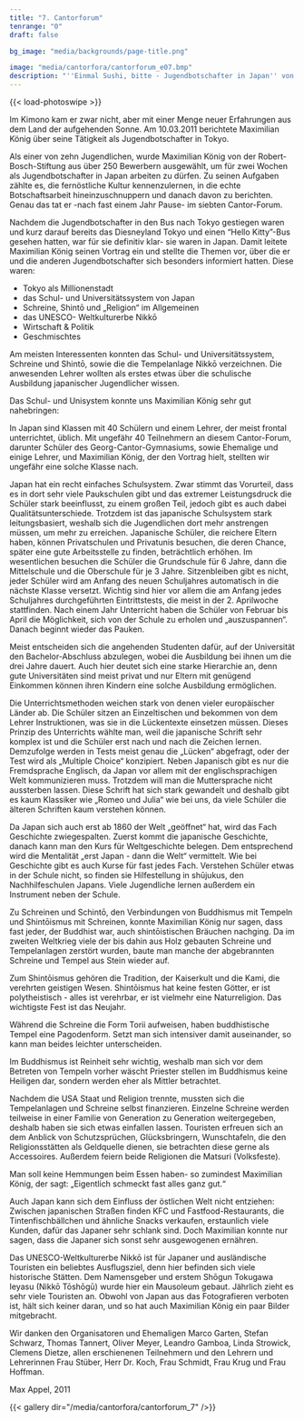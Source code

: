 ```yaml
---
title: "7. Cantorforum"
tenrange: "0"
draft: false

bg_image: "media/backgrounds/page-title.png"

image: "media/cantorfora/cantorforum_e07.bmp"
description: "''Einmal Sushi, bitte - Jugendbotschafter in Japan'' von Maximilian König"
---
```


{{< load-photoswipe >}}



Im Kimono kam er zwar nicht, aber mit einer Menge neuer Erfahrungen aus dem Land der aufgehenden Sonne. Am 10.03.2011 berichtete Maximilian König über seine Tätigkeit als Jugendbotschafter in Tokyo.

Als einer von zehn Jugendlichen, wurde Maximilian König von der Robert-Bosch-Stiftung aus über 250 Bewerbern ausgewählt, um für zwei Wochen als Jugendbotschafter in Japan arbeiten zu dürfen. Zu seinen Aufgaben zählte es, die fernöstliche Kultur kennenzulernen, in die echte Botschaftsarbeit hineinzuschnuppern und danach davon zu berichten. Genau das tat er -nach fast einem Jahr Pause- im siebten Cantor-Forum.

Nachdem die Jugendbotschafter in den Bus nach Tokyo gestiegen waren und kurz darauf bereits das Diesneyland Tokyo und einen “Hello Kitty”-Bus gesehen hatten, war für sie definitiv klar- sie waren in Japan. Damit leitete Maximilian König seinen Vortrag ein und stellte die Themen vor, über die er und die anderen Jugendbotschafter sich besonders informiert hatten. Diese waren:

- Tokyo als Millionenstadt
- das Schul- und Universitätssystem von Japan
- Schreine, Shintō und „Religion“ im Allgemeinen
- das UNESCO- Weltkulturerbe Nikkō
- Wirtschaft & Politik
- Geschmischtes

Am meisten Interessenten konnten das Schul- und Universitätssystem, Schreine und Shintō, sowie die die Tempelanlage Nikkō verzeichnen. Die anwesenden Lehrer wollten als erstes etwas über die schulische Ausbildung japanischer Jugendlicher wissen.


Das Schul- und Unisystem konnte uns Maximilian König sehr gut nahebringen:


In Japan sind Klassen mit 40 Schülern und einem Lehrer, der meist frontal unterrichtet, üblich. Mit ungefähr 40 Teilnehmern an diesem Cantor-Forum, darunter Schüler des Georg-Cantor-Gymnasiums, sowie Ehemalige und einige Lehrer, und Maximilian König, der den Vortrag hielt, stellten wir ungefähr eine solche Klasse nach.


Japan hat ein recht einfaches Schulsystem. Zwar stimmt das Vorurteil, dass es in dort sehr viele Paukschulen gibt und das extremer Leistungsdruck die Schüler stark beeinflusst, zu einem großen Teil, jedoch gibt es auch dabei Qualitätsunterschiede. Trotzdem ist das japanische Schulsystem stark leitungsbasiert, weshalb sich die Jugendlichen dort mehr anstrengen müssen, um mehr zu erreichen. Japanische Schüler, die reichere Eltern haben, können Privatschulen und Privatunis besuchen, die deren Chance, später eine gute Arbeitsstelle zu finden, beträchtlich erhöhen. Im wesentlichen besuchen die Schüler die Grundschule für 6 Jahre, dann die Mittelschule und die Oberschule für je 3 Jahre. Sitzenbleiben gibt es nicht, jeder Schüler wird am Anfang des neuen Schuljahres automatisch in die nächste Klasse versetzt. Wichtig sind hier vor allem die am Anfang jedes Schuljahres durchgeführten Eintrittstests, die meist in der 2. Aprilwoche stattfinden. Nach einem Jahr Unterricht haben die Schüler von Februar bis April die Möglichkeit, sich von der Schule zu erholen und „auszuspannen“. Danach beginnt wieder das Pauken.


Meist entscheiden sich die angehenden Studenten dafür, auf der Universität den Bachelor-Abschluss abzulegen, wobei die Ausbildung bei ihnen um die drei Jahre dauert. Auch hier deutet sich eine starke Hierarchie an, denn gute Universitäten sind meist privat und nur Eltern mit genügend Einkommen können ihren Kindern eine solche Ausbildung ermöglichen.


Die Unterrichtsmethoden weichen stark von denen vieler europäischer Länder ab. Die Schüler sitzen an Einzeltischen und bekommen von dem Lehrer Instruktionen, was sie in die Lückentexte einsetzen müssen. Dieses Prinzip des Unterrichts wählte man, weil die japanische Schrift sehr komplex ist und die Schüler erst nach und nach die Zeichen lernen. Demzufolge werden in Tests meist genau die „Lücken“ abgefragt, oder der Test wird als „Multiple Choice“ konzipiert. Neben Japanisch gibt es nur die Fremdsprache Englisch, da Japan vor allem mit der englischsprachigen Welt kommunizieren muss. Trotzdem will man die Muttersprache nicht aussterben lassen. Diese Schrift hat sich stark gewandelt und deshalb gibt es kaum Klassiker wie „Romeo und Julia“ wie bei uns, da viele Schüler die älteren Schriften kaum verstehen können.


Da Japan sich auch erst ab 1860 der Welt „geöffnet“ hat, wird das Fach Geschichte zwiegespalten. Zuerst kommt die japanische Geschichte, danach kann man den Kurs für Weltgeschichte belegen. Dem entsprechend wird die Mentalität „erst Japan - dann die Welt“ vermittelt. Wie bei Geschichte gibt es auch Kurse für fast jedes Fach. Verstehen Schüler etwas in der Schule nicht, so finden sie Hilfestellung in shūjukus, den Nachhilfeschulen Japans. Viele Jugendliche lernen außerdem ein Instrument neben der Schule.


Zu Schreinen und Schintō, den Verbindungen von Buddhismus mit Tempeln und Shintōismus mit Schreinen, konnte Maximilian König nur sagen, dass fast jeder, der Buddhist war, auch shintōistischen Bräuchen nachging. Da im zweiten Weltkrieg viele der bis dahin aus Holz gebauten Schreine und Tempelanlagen zerstört wurden, baute man manche der abgebrannten Schreine und Tempel aus Stein wieder auf.


Zum Shintōismus gehören die Tradition, der Kaiserkult und die Kami, die verehrten geistigen Wesen. Shintōismus hat keine festen Götter, er ist polytheistisch - alles ist verehrbar, er ist vielmehr eine Naturreligion. Das wichtigste Fest ist das Neujahr.


Während die Schreine die Form Torii aufweisen, haben buddhistische Tempel eine Pagodenform. Setzt man sich intensiver damit auseinander, so kann man beides leichter unterscheiden.


Im Buddhismus ist Reinheit sehr wichtig, weshalb man sich vor dem Betreten von Tempeln vorher wäscht Priester stellen im Buddhismus keine Heiligen dar, sondern werden eher als Mittler betrachtet.


Nachdem die USA Staat und Religion trennte, mussten sich die Tempelanlagen und Schreine selbst finanzieren. Einzelne Schreine werden teilweise in einer Familie von Generation zu Generation weitergegeben, deshalb haben sie sich etwas einfallen lassen. Touristen erfreuen sich an dem Anblick von Schutzsprüchen, Glücksbringern, Wunschtafeln, die den Religionsstätten als Geldquelle dienen, sie betrachten diese gerne als Accessoires. Außerdem feiern beide Religionen die Matsuri (Volksfeste).


Man soll keine Hemmungen beim Essen haben- so zumindest Maximilian König, der sagt: „Eigentlich schmeckt fast alles ganz gut.“


Auch Japan kann sich dem Einfluss der östlichen Welt nicht entziehen: Zwischen japanischen Straßen finden KFC und Fastfood-Restaurants, die Tintenfischbällchen und ähnliche Snacks verkaufen, erstaunlich viele Kunden, dafür das Japaner sehr schlank sind. Doch Maximilian konnte nur sagen, dass die Japaner sich sonst sehr ausgewogenen ernähren.


Das UNESCO-Weltkulturerbe Nikkō ist für Japaner und ausländische Touristen ein beliebtes Ausflugsziel, denn hier befinden sich viele historische Stätten. Dem Namensgeber und erstem Shōgun Tokugawa Ieyasu (Nikkō Tōshōgū) wurde hier ein Mausoleum gebaut. Jährlich zieht es sehr viele Touristen an. Obwohl von Japan aus das Fotografieren verboten ist, hält sich keiner daran, und so hat auch Maximilian König ein paar Bilder mitgebracht.


Wir danken den Organisatoren und Ehemaligen Marco Garten, Stefan Schwarz, Thomas Tannert, Oliver Meyer, Leandro Gamboa, Linda Strowick, Clemens Dietze, allen erschienenen Teilnehmern und den Lehrern und Lehrerinnen Frau Stüber, Herr Dr. Koch, Frau Schmidt, Frau Krug und Frau Hoffman.


Max Appel, 2011

{{< gallery dir="/media/cantorfora/cantorforum_7" />}}
